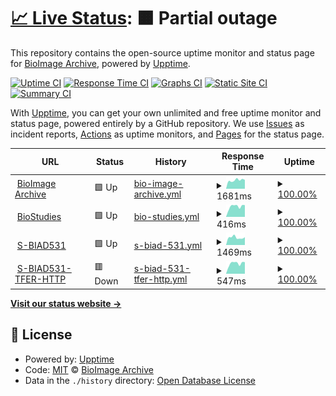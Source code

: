 # [📈 Live Status](https://demo.upptime.js.org): <!--live status--> **🟧 Partial outage**

This repository contains the open-source uptime monitor and status page for [BioImage Archive](www.ebi.ac.uk/bioimage-archive), powered by [Upptime](https://github.com/upptime/upptime).

[![Uptime CI](https://github.com/BioImage-Archive/upptime/workflows/Uptime%20CI/badge.svg)](https://github.com/BioImage-Archive/upptime/actions?query=workflow%3A%22Uptime+CI%22)
[![Response Time CI](https://github.com/BioImage-Archive/upptime/workflows/Response%20Time%20CI/badge.svg)](https://github.com/BioImage-Archive/upptime/actions?query=workflow%3A%22Response+Time+CI%22)
[![Graphs CI](https://github.com/BioImage-Archive/upptime/workflows/Graphs%20CI/badge.svg)](https://github.com/BioImage-Archive/upptime/actions?query=workflow%3A%22Graphs+CI%22)
[![Static Site CI](https://github.com/BioImage-Archive/upptime/workflows/Static%20Site%20CI/badge.svg)](https://github.com/BioImage-Archive/upptime/actions?query=workflow%3A%22Static+Site+CI%22)
[![Summary CI](https://github.com/BioImage-Archive/upptime/workflows/Summary%20CI/badge.svg)](https://github.com/BioImage-Archive/upptime/actions?query=workflow%3A%22Summary+CI%22)

With [Upptime](https://upptime.js.org), you can get your own unlimited and free uptime monitor and status page, powered entirely by a GitHub repository. We use [Issues](https://github.com/BioImage-Archive/upptime/issues) as incident reports, [Actions](https://github.com/BioImage-Archive/upptime/actions) as uptime monitors, and [Pages](https://demo.upptime.js.org) for the status page.

<!--start: status pages-->
<!-- This summary is generated by Upptime (https://github.com/upptime/upptime) -->
<!-- Do not edit this manually, your changes will be overwritten -->
<!-- prettier-ignore -->
| URL | Status | History | Response Time | Uptime |
| --- | ------ | ------- | ------------- | ------ |
| <img alt="" src="https://icons.duckduckgo.com/ip3/www.ebi.ac.uk.ico" height="13"> [BioImage Archive](https://www.ebi.ac.uk/bioimage-archive) | 🟩 Up | [bio-image-archive.yml](https://github.com/BioImage-Archive/upptime/commits/HEAD/history/bio-image-archive.yml) | <details><summary><img alt="Response time graph" src="./graphs/bio-image-archive/response-time-week.png" height="20"> 1681ms</summary><br><a href="https://demo.upptime.js.org/history/bio-image-archive"><img alt="Response time 1297" src="https://img.shields.io/endpoint?url=https%3A%2F%2Fraw.githubusercontent.com%2FBioImage-Archive%2Fupptime%2FHEAD%2Fapi%2Fbio-image-archive%2Fresponse-time.json"></a><br><a href="https://demo.upptime.js.org/history/bio-image-archive"><img alt="24-hour response time 1743" src="https://img.shields.io/endpoint?url=https%3A%2F%2Fraw.githubusercontent.com%2FBioImage-Archive%2Fupptime%2FHEAD%2Fapi%2Fbio-image-archive%2Fresponse-time-day.json"></a><br><a href="https://demo.upptime.js.org/history/bio-image-archive"><img alt="7-day response time 1681" src="https://img.shields.io/endpoint?url=https%3A%2F%2Fraw.githubusercontent.com%2FBioImage-Archive%2Fupptime%2FHEAD%2Fapi%2Fbio-image-archive%2Fresponse-time-week.json"></a><br><a href="https://demo.upptime.js.org/history/bio-image-archive"><img alt="30-day response time 1363" src="https://img.shields.io/endpoint?url=https%3A%2F%2Fraw.githubusercontent.com%2FBioImage-Archive%2Fupptime%2FHEAD%2Fapi%2Fbio-image-archive%2Fresponse-time-month.json"></a><br><a href="https://demo.upptime.js.org/history/bio-image-archive"><img alt="1-year response time 1289" src="https://img.shields.io/endpoint?url=https%3A%2F%2Fraw.githubusercontent.com%2FBioImage-Archive%2Fupptime%2FHEAD%2Fapi%2Fbio-image-archive%2Fresponse-time-year.json"></a></details> | <details><summary><a href="https://demo.upptime.js.org/history/bio-image-archive">100.00%</a></summary><a href="https://demo.upptime.js.org/history/bio-image-archive"><img alt="All-time uptime 99.99%" src="https://img.shields.io/endpoint?url=https%3A%2F%2Fraw.githubusercontent.com%2FBioImage-Archive%2Fupptime%2FHEAD%2Fapi%2Fbio-image-archive%2Fuptime.json"></a><br><a href="https://demo.upptime.js.org/history/bio-image-archive"><img alt="24-hour uptime 100.00%" src="https://img.shields.io/endpoint?url=https%3A%2F%2Fraw.githubusercontent.com%2FBioImage-Archive%2Fupptime%2FHEAD%2Fapi%2Fbio-image-archive%2Fuptime-day.json"></a><br><a href="https://demo.upptime.js.org/history/bio-image-archive"><img alt="7-day uptime 100.00%" src="https://img.shields.io/endpoint?url=https%3A%2F%2Fraw.githubusercontent.com%2FBioImage-Archive%2Fupptime%2FHEAD%2Fapi%2Fbio-image-archive%2Fuptime-week.json"></a><br><a href="https://demo.upptime.js.org/history/bio-image-archive"><img alt="30-day uptime 100.00%" src="https://img.shields.io/endpoint?url=https%3A%2F%2Fraw.githubusercontent.com%2FBioImage-Archive%2Fupptime%2FHEAD%2Fapi%2Fbio-image-archive%2Fuptime-month.json"></a><br><a href="https://demo.upptime.js.org/history/bio-image-archive"><img alt="1-year uptime 99.97%" src="https://img.shields.io/endpoint?url=https%3A%2F%2Fraw.githubusercontent.com%2FBioImage-Archive%2Fupptime%2FHEAD%2Fapi%2Fbio-image-archive%2Fuptime-year.json"></a></details>
| <img alt="" src="https://icons.duckduckgo.com/ip3/www.ebi.ac.uk.ico" height="13"> [BioStudies](https://www.ebi.ac.uk/biostudies) | 🟩 Up | [bio-studies.yml](https://github.com/BioImage-Archive/upptime/commits/HEAD/history/bio-studies.yml) | <details><summary><img alt="Response time graph" src="./graphs/bio-studies/response-time-week.png" height="20"> 416ms</summary><br><a href="https://demo.upptime.js.org/history/bio-studies"><img alt="Response time 342" src="https://img.shields.io/endpoint?url=https%3A%2F%2Fraw.githubusercontent.com%2FBioImage-Archive%2Fupptime%2FHEAD%2Fapi%2Fbio-studies%2Fresponse-time.json"></a><br><a href="https://demo.upptime.js.org/history/bio-studies"><img alt="24-hour response time 466" src="https://img.shields.io/endpoint?url=https%3A%2F%2Fraw.githubusercontent.com%2FBioImage-Archive%2Fupptime%2FHEAD%2Fapi%2Fbio-studies%2Fresponse-time-day.json"></a><br><a href="https://demo.upptime.js.org/history/bio-studies"><img alt="7-day response time 416" src="https://img.shields.io/endpoint?url=https%3A%2F%2Fraw.githubusercontent.com%2FBioImage-Archive%2Fupptime%2FHEAD%2Fapi%2Fbio-studies%2Fresponse-time-week.json"></a><br><a href="https://demo.upptime.js.org/history/bio-studies"><img alt="30-day response time 348" src="https://img.shields.io/endpoint?url=https%3A%2F%2Fraw.githubusercontent.com%2FBioImage-Archive%2Fupptime%2FHEAD%2Fapi%2Fbio-studies%2Fresponse-time-month.json"></a><br><a href="https://demo.upptime.js.org/history/bio-studies"><img alt="1-year response time 343" src="https://img.shields.io/endpoint?url=https%3A%2F%2Fraw.githubusercontent.com%2FBioImage-Archive%2Fupptime%2FHEAD%2Fapi%2Fbio-studies%2Fresponse-time-year.json"></a></details> | <details><summary><a href="https://demo.upptime.js.org/history/bio-studies">100.00%</a></summary><a href="https://demo.upptime.js.org/history/bio-studies"><img alt="All-time uptime 99.21%" src="https://img.shields.io/endpoint?url=https%3A%2F%2Fraw.githubusercontent.com%2FBioImage-Archive%2Fupptime%2FHEAD%2Fapi%2Fbio-studies%2Fuptime.json"></a><br><a href="https://demo.upptime.js.org/history/bio-studies"><img alt="24-hour uptime 100.00%" src="https://img.shields.io/endpoint?url=https%3A%2F%2Fraw.githubusercontent.com%2FBioImage-Archive%2Fupptime%2FHEAD%2Fapi%2Fbio-studies%2Fuptime-day.json"></a><br><a href="https://demo.upptime.js.org/history/bio-studies"><img alt="7-day uptime 100.00%" src="https://img.shields.io/endpoint?url=https%3A%2F%2Fraw.githubusercontent.com%2FBioImage-Archive%2Fupptime%2FHEAD%2Fapi%2Fbio-studies%2Fuptime-week.json"></a><br><a href="https://demo.upptime.js.org/history/bio-studies"><img alt="30-day uptime 100.00%" src="https://img.shields.io/endpoint?url=https%3A%2F%2Fraw.githubusercontent.com%2FBioImage-Archive%2Fupptime%2FHEAD%2Fapi%2Fbio-studies%2Fuptime-month.json"></a><br><a href="https://demo.upptime.js.org/history/bio-studies"><img alt="1-year uptime 98.35%" src="https://img.shields.io/endpoint?url=https%3A%2F%2Fraw.githubusercontent.com%2FBioImage-Archive%2Fupptime%2FHEAD%2Fapi%2Fbio-studies%2Fuptime-year.json"></a></details>
| <img alt="" src="https://icons.duckduckgo.com/ip3/www.ebi.ac.uk.ico" height="13"> [S-BIAD531](https://www.ebi.ac.uk/biostudies/files/S-BIAD531/Zebrafish_ML_Archive/outputs/2020.07.30_FishDev_WT_01_1/obj_probs/FishDev_WT_01_1_MMStack_A10-Site_0.ome_Object%20Probabilities.tiff_results.txt) | 🟩 Up | [s-biad-531.yml](https://github.com/BioImage-Archive/upptime/commits/HEAD/history/s-biad-531.yml) | <details><summary><img alt="Response time graph" src="./graphs/s-biad-531/response-time-week.png" height="20"> 1469ms</summary><br><a href="https://demo.upptime.js.org/history/s-biad-531"><img alt="Response time 1752" src="https://img.shields.io/endpoint?url=https%3A%2F%2Fraw.githubusercontent.com%2FBioImage-Archive%2Fupptime%2FHEAD%2Fapi%2Fs-biad-531%2Fresponse-time.json"></a><br><a href="https://demo.upptime.js.org/history/s-biad-531"><img alt="24-hour response time 1530" src="https://img.shields.io/endpoint?url=https%3A%2F%2Fraw.githubusercontent.com%2FBioImage-Archive%2Fupptime%2FHEAD%2Fapi%2Fs-biad-531%2Fresponse-time-day.json"></a><br><a href="https://demo.upptime.js.org/history/s-biad-531"><img alt="7-day response time 1469" src="https://img.shields.io/endpoint?url=https%3A%2F%2Fraw.githubusercontent.com%2FBioImage-Archive%2Fupptime%2FHEAD%2Fapi%2Fs-biad-531%2Fresponse-time-week.json"></a><br><a href="https://demo.upptime.js.org/history/s-biad-531"><img alt="30-day response time 1800" src="https://img.shields.io/endpoint?url=https%3A%2F%2Fraw.githubusercontent.com%2FBioImage-Archive%2Fupptime%2FHEAD%2Fapi%2Fs-biad-531%2Fresponse-time-month.json"></a><br><a href="https://demo.upptime.js.org/history/s-biad-531"><img alt="1-year response time 1544" src="https://img.shields.io/endpoint?url=https%3A%2F%2Fraw.githubusercontent.com%2FBioImage-Archive%2Fupptime%2FHEAD%2Fapi%2Fs-biad-531%2Fresponse-time-year.json"></a></details> | <details><summary><a href="https://demo.upptime.js.org/history/s-biad-531">100.00%</a></summary><a href="https://demo.upptime.js.org/history/s-biad-531"><img alt="All-time uptime 98.89%" src="https://img.shields.io/endpoint?url=https%3A%2F%2Fraw.githubusercontent.com%2FBioImage-Archive%2Fupptime%2FHEAD%2Fapi%2Fs-biad-531%2Fuptime.json"></a><br><a href="https://demo.upptime.js.org/history/s-biad-531"><img alt="24-hour uptime 100.00%" src="https://img.shields.io/endpoint?url=https%3A%2F%2Fraw.githubusercontent.com%2FBioImage-Archive%2Fupptime%2FHEAD%2Fapi%2Fs-biad-531%2Fuptime-day.json"></a><br><a href="https://demo.upptime.js.org/history/s-biad-531"><img alt="7-day uptime 100.00%" src="https://img.shields.io/endpoint?url=https%3A%2F%2Fraw.githubusercontent.com%2FBioImage-Archive%2Fupptime%2FHEAD%2Fapi%2Fs-biad-531%2Fuptime-week.json"></a><br><a href="https://demo.upptime.js.org/history/s-biad-531"><img alt="30-day uptime 99.84%" src="https://img.shields.io/endpoint?url=https%3A%2F%2Fraw.githubusercontent.com%2FBioImage-Archive%2Fupptime%2FHEAD%2Fapi%2Fs-biad-531%2Fuptime-month.json"></a><br><a href="https://demo.upptime.js.org/history/s-biad-531"><img alt="1-year uptime 98.28%" src="https://img.shields.io/endpoint?url=https%3A%2F%2Fraw.githubusercontent.com%2FBioImage-Archive%2Fupptime%2FHEAD%2Fapi%2Fs-biad-531%2Fuptime-year.json"></a></details>
| <img alt="" src="https://icons.duckduckgo.com/ip3/ftp.ebi.ac.uk.ico" height="13"> [S-BIAD531-TFER-HTTP](https://ftp.ebi.ac.uk/biostudies/fire/S-BIAD/531/S-BIAD531/Files/Zebrafish_ML_Archive/outputs/2020.07.30_FishDev_WT_01_1/obj_probs/FishDev_WT_01_1_MMStack_A10-Site_0.ome_Object%20Probabilities.tiff_results.txt) | 🟥 Down | [s-biad-531-tfer-http.yml](https://github.com/BioImage-Archive/upptime/commits/HEAD/history/s-biad-531-tfer-http.yml) | <details><summary><img alt="Response time graph" src="./graphs/s-biad-531-tfer-http/response-time-week.png" height="20"> 547ms</summary><br><a href="https://demo.upptime.js.org/history/s-biad-531-tfer-http"><img alt="Response time 378" src="https://img.shields.io/endpoint?url=https%3A%2F%2Fraw.githubusercontent.com%2FBioImage-Archive%2Fupptime%2FHEAD%2Fapi%2Fs-biad-531-tfer-http%2Fresponse-time.json"></a><br><a href="https://demo.upptime.js.org/history/s-biad-531-tfer-http"><img alt="24-hour response time 1800" src="https://img.shields.io/endpoint?url=https%3A%2F%2Fraw.githubusercontent.com%2FBioImage-Archive%2Fupptime%2FHEAD%2Fapi%2Fs-biad-531-tfer-http%2Fresponse-time-day.json"></a><br><a href="https://demo.upptime.js.org/history/s-biad-531-tfer-http"><img alt="7-day response time 547" src="https://img.shields.io/endpoint?url=https%3A%2F%2Fraw.githubusercontent.com%2FBioImage-Archive%2Fupptime%2FHEAD%2Fapi%2Fs-biad-531-tfer-http%2Fresponse-time-week.json"></a><br><a href="https://demo.upptime.js.org/history/s-biad-531-tfer-http"><img alt="30-day response time 283" src="https://img.shields.io/endpoint?url=https%3A%2F%2Fraw.githubusercontent.com%2FBioImage-Archive%2Fupptime%2FHEAD%2Fapi%2Fs-biad-531-tfer-http%2Fresponse-time-month.json"></a><br><a href="https://demo.upptime.js.org/history/s-biad-531-tfer-http"><img alt="1-year response time 335" src="https://img.shields.io/endpoint?url=https%3A%2F%2Fraw.githubusercontent.com%2FBioImage-Archive%2Fupptime%2FHEAD%2Fapi%2Fs-biad-531-tfer-http%2Fresponse-time-year.json"></a></details> | <details><summary><a href="https://demo.upptime.js.org/history/s-biad-531-tfer-http">100.00%</a></summary><a href="https://demo.upptime.js.org/history/s-biad-531-tfer-http"><img alt="All-time uptime 99.23%" src="https://img.shields.io/endpoint?url=https%3A%2F%2Fraw.githubusercontent.com%2FBioImage-Archive%2Fupptime%2FHEAD%2Fapi%2Fs-biad-531-tfer-http%2Fuptime.json"></a><br><a href="https://demo.upptime.js.org/history/s-biad-531-tfer-http"><img alt="24-hour uptime 99.99%" src="https://img.shields.io/endpoint?url=https%3A%2F%2Fraw.githubusercontent.com%2FBioImage-Archive%2Fupptime%2FHEAD%2Fapi%2Fs-biad-531-tfer-http%2Fuptime-day.json"></a><br><a href="https://demo.upptime.js.org/history/s-biad-531-tfer-http"><img alt="7-day uptime 100.00%" src="https://img.shields.io/endpoint?url=https%3A%2F%2Fraw.githubusercontent.com%2FBioImage-Archive%2Fupptime%2FHEAD%2Fapi%2Fs-biad-531-tfer-http%2Fuptime-week.json"></a><br><a href="https://demo.upptime.js.org/history/s-biad-531-tfer-http"><img alt="30-day uptime 99.83%" src="https://img.shields.io/endpoint?url=https%3A%2F%2Fraw.githubusercontent.com%2FBioImage-Archive%2Fupptime%2FHEAD%2Fapi%2Fs-biad-531-tfer-http%2Fuptime-month.json"></a><br><a href="https://demo.upptime.js.org/history/s-biad-531-tfer-http"><img alt="1-year uptime 99.34%" src="https://img.shields.io/endpoint?url=https%3A%2F%2Fraw.githubusercontent.com%2FBioImage-Archive%2Fupptime%2FHEAD%2Fapi%2Fs-biad-531-tfer-http%2Fuptime-year.json"></a></details>

<!--end: status pages-->

[**Visit our status website →**](https://demo.upptime.js.org)

## 📄 License

- Powered by: [Upptime](https://github.com/upptime/upptime)
- Code: [MIT](./LICENSE) © [BioImage Archive](www.ebi.ac.uk/bioimage-archive)
- Data in the `./history` directory: [Open Database License](https://opendatacommons.org/licenses/odbl/1-0/)

